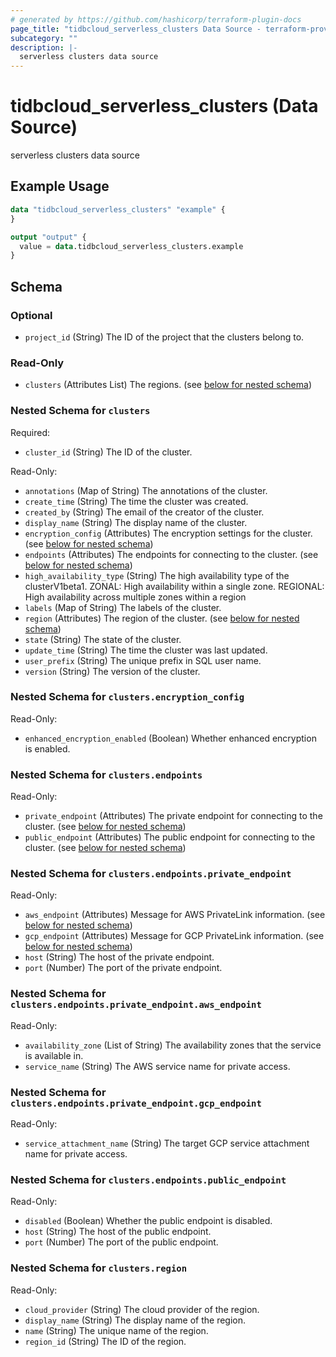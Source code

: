 ```yaml
---
# generated by https://github.com/hashicorp/terraform-plugin-docs
page_title: "tidbcloud_serverless_clusters Data Source - terraform-provider-tidbcloud"
subcategory: ""
description: |-
  serverless clusters data source
---
```


# tidbcloud_serverless_clusters (Data Source)

serverless clusters data source

## Example Usage

```terraform
data "tidbcloud_serverless_clusters" "example" {
}

output "output" {
  value = data.tidbcloud_serverless_clusters.example
}
```

<!-- schema generated by tfplugindocs -->
## Schema

### Optional

- `project_id` (String) The ID of the project that the clusters belong to.

### Read-Only

- `clusters` (Attributes List) The regions. (see [below for nested schema](#nestedatt--clusters))

<a id="nestedatt--clusters"></a>
### Nested Schema for `clusters`

Required:

- `cluster_id` (String) The ID of the cluster.

Read-Only:

- `annotations` (Map of String) The annotations of the cluster.
- `create_time` (String) The time the cluster was created.
- `created_by` (String) The email of the creator of the cluster.
- `display_name` (String) The display name of the cluster.
- `encryption_config` (Attributes) The encryption settings for the cluster. (see [below for nested schema](#nestedatt--clusters--encryption_config))
- `endpoints` (Attributes) The endpoints for connecting to the cluster. (see [below for nested schema](#nestedatt--clusters--endpoints))
- `high_availability_type` (String) The high availability type of the clusterV1beta1. ZONAL: High availability within a single zone. REGIONAL: High availability across multiple zones within a region
- `labels` (Map of String) The labels of the cluster.
- `region` (Attributes) The region of the cluster. (see [below for nested schema](#nestedatt--clusters--region))
- `state` (String) The state of the cluster.
- `update_time` (String) The time the cluster was last updated.
- `user_prefix` (String) The unique prefix in SQL user name.
- `version` (String) The version of the cluster.

<a id="nestedatt--clusters--encryption_config"></a>
### Nested Schema for `clusters.encryption_config`

Read-Only:

- `enhanced_encryption_enabled` (Boolean) Whether enhanced encryption is enabled.


<a id="nestedatt--clusters--endpoints"></a>
### Nested Schema for `clusters.endpoints`

Read-Only:

- `private_endpoint` (Attributes) The private endpoint for connecting to the cluster. (see [below for nested schema](#nestedatt--clusters--endpoints--private_endpoint))
- `public_endpoint` (Attributes) The public endpoint for connecting to the cluster. (see [below for nested schema](#nestedatt--clusters--endpoints--public_endpoint))

<a id="nestedatt--clusters--endpoints--private_endpoint"></a>
### Nested Schema for `clusters.endpoints.private_endpoint`

Read-Only:

- `aws_endpoint` (Attributes) Message for AWS PrivateLink information. (see [below for nested schema](#nestedatt--clusters--endpoints--private_endpoint--aws_endpoint))
- `gcp_endpoint` (Attributes) Message for GCP PrivateLink information. (see [below for nested schema](#nestedatt--clusters--endpoints--private_endpoint--gcp_endpoint))
- `host` (String) The host of the private endpoint.
- `port` (Number) The port of the private endpoint.

<a id="nestedatt--clusters--endpoints--private_endpoint--aws_endpoint"></a>
### Nested Schema for `clusters.endpoints.private_endpoint.aws_endpoint`

Read-Only:

- `availability_zone` (List of String) The availability zones that the service is available in.
- `service_name` (String) The AWS service name for private access.


<a id="nestedatt--clusters--endpoints--private_endpoint--gcp_endpoint"></a>
### Nested Schema for `clusters.endpoints.private_endpoint.gcp_endpoint`

Read-Only:

- `service_attachment_name` (String) The target GCP service attachment name for private access.



<a id="nestedatt--clusters--endpoints--public_endpoint"></a>
### Nested Schema for `clusters.endpoints.public_endpoint`

Read-Only:

- `disabled` (Boolean) Whether the public endpoint is disabled.
- `host` (String) The host of the public endpoint.
- `port` (Number) The port of the public endpoint.



<a id="nestedatt--clusters--region"></a>
### Nested Schema for `clusters.region`

Read-Only:

- `cloud_provider` (String) The cloud provider of the region.
- `display_name` (String) The display name of the region.
- `name` (String) The unique name of the region.
- `region_id` (String) The ID of the region.
